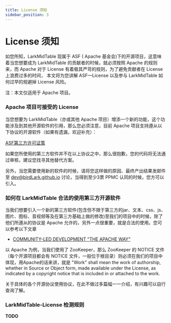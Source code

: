 ```yaml
---
title: License 须知
sidebar_position: 3
---
```


# License 须知

如您所知，LarkMidTable 现属于 ASF ( Apache 基金会)下的开源项目，这意味着当您想要成为 LarkMidTable 的贡献者的时候，就必须按照 Apache 的规则来，而 Apache 对于 License 有着极其严苛的规则，为了避免贡献者在 License 上浪费过多的时间，
本文将为您讲解 ASF—License 以及参与 LarkMidTable 如何过早的规避掉 License 风险。

注：本文仅适用于 Apache 项目。

### Apache 项目可接受的 License

当您想要为 LarkMidTable（亦或其他 Apache 项目）增添一个新的功能，这个功能涉及到其他开源软件的引用，那么您必须注意，目前 Apache 项目支持遵从以下协议的开源软件（如果有遗漏，欢迎补充）：

[ASF第三方许可证策](https://github.io/legal/resolved.html)

如果您所使用的第三方软件并不在以上协议之中，那么很抱歉，您的代码将无法通过审核，建议您找寻其他替代方案。

另外，当您需要使用新的软件的时候，请将您这样做的原因、最终产出结果发邮件至 dev@birdLark.github.io 讨论，当得到至少3票 PPMC 认同的时候，您方可以引入。

### 如何在 LarkMidTable 合法的使用第三方开源软件

当我们想要引入一个新的第三方软件(包含但不限于第三方的jar、文本、css、js、图片、图标、音视频等及在第三方基础上做的修改)至我们的项目中的时候，除了他们所遵从的协议是 Apache 允许的，另外一点很重要，就是合法的使用。您可以参考以下文章

* [COMMUNITY-LED DEVELOPMENT "THE APACHE WAY"](https://github.io/dev/licensing-howto.html)


以 Apache 为例，当我们使用了 ZooKeeper，那么 ZooKeeper 的 NOTICE 文件（每个开源项目都会有 NOTICE 文件，一般位于根目录）则必须在我们的项目中体现，用Apache的话来讲，就是 "Work" shall mean the work of authorship, whether in Source or Object form, made available under the License, as indicated by a
copyright notice that is included in or attached to the work.

关于具体的各个开源协议使用协议，在此不做过多篇幅一一介绍，有兴趣可以自行查询了解。

### LarkMidTable-License 检测规则

**TODO**
